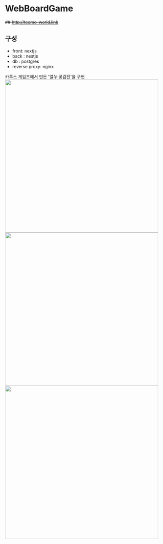 # WebBoardGame
~~## http://teemo-world.link~~ 

## 구성
- front: nextjs
- back : nestjs
- db : postgres
- reverse proxy: nginx

카투스 게임즈에서 만든 '얼쑤:곶감전'을 구현  
<img src="https://user-images.githubusercontent.com/57505385/217477071-a8a6cc94-a5ef-47da-8d89-f153873683a5.png" width="500" height="500">  
<img src="https://user-images.githubusercontent.com/57505385/217477055-98285e51-280d-462e-9051-670a01bd38aa.png" width="500" height="500">  
<img src="https://user-images.githubusercontent.com/57505385/217477086-e824d2a3-b1df-473e-9426-ce192ce9eb3b.png" width="500" height="500">  
